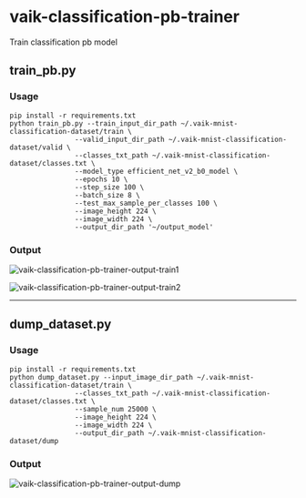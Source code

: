 # vaik-classification-pb-trainer

Train classification pb model

## train_pb.py

### Usage

```shell
pip install -r requirements.txt
python train_pb.py --train_input_dir_path ~/.vaik-mnist-classification-dataset/train \
                --valid_input_dir_path ~/.vaik-mnist-classification-dataset/valid \
                --classes_txt_path ~/.vaik-mnist-classification-dataset/classes.txt \
                --model_type efficient_net_v2_b0_model \
                --epochs 10 \
                --step_size 100 \
                --batch_size 8 \
                --test_max_sample_per_classes 100 \
                --image_height 224 \
                --image_width 224 \
                --output_dir_path '~/output_model'        
```

### Output

![vaik-classification-pb-trainer-output-train1](https://user-images.githubusercontent.com/116471878/200271108-3b485be9-be4d-48f3-b185-855be8651cf6.png)

![vaik-classification-pb-trainer-output-train2](https://user-images.githubusercontent.com/116471878/200271111-f21fc130-02f1-4d6d-b609-26884ebb9c59.png)
 
-----

## dump_dataset.py

### Usage

```shell
pip install -r requirements.txt
python dump_dataset.py --input_image_dir_path ~/.vaik-mnist-classification-dataset/train \
                --classes_txt_path ~/.vaik-mnist-classification-dataset/classes.txt \
                --sample_num 25000 \
                --image_height 224 \
                --image_width 224 \
                --output_dir_path ~/.vaik-mnist-classification-dataset/dump
```

### Output

![vaik-classification-pb-trainer-output-dump](https://user-images.githubusercontent.com/116471878/200271097-7a024ef7-d4a9-4d95-9809-ea4607a2c2dd.png)